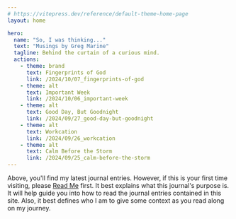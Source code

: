 ```yaml
---
# https://vitepress.dev/reference/default-theme-home-page
layout: home

hero:
  name: "So, I was thinking..."
  text: "Musings by Greg Marine"
  tagline: Behind the curtain of a curious mind.
  actions:
    - theme: brand
      text: Fingerprints of God
      link: /2024/10/07_fingerprints-of-god
    - theme: alt
      text: Important Week
      link: /2024/10/06_important-week
    - theme: alt
      text: Good Day, But Goodnight
      link: /2024/09/27_good-day-but-goodnight
    - theme: alt
      text: Workcation
      link: /2024/09/26_workcation
    - theme: alt
      text: Calm Before the Storm
      link: /2024/09/25_calm-before-the-storm
---
```


Above, you'll find my latest journal entries. However, if this is your first time visiting, please [Read Me](read-me) first. It best explains what this journal's purpose is. It will help guide you into how to read the journal entries contained in this site. Also, it best defines who I am to give some context as you read along on my journey.